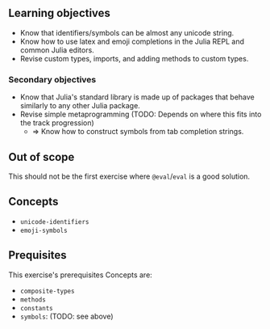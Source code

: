 ## Learning objectives

- Know that identifiers/symbols can be almost any unicode string.
- Know how to use latex and emoji completions in the Julia REPL and common Julia editors.
- Revise custom types, imports, and adding methods to custom types.

### Secondary objectives

- Know that Julia's standard library is made up of packages that behave similarly to any other Julia package.
- Revise simple metaprogramming (TODO: Depends on where this fits into the track progression)
  - ⇒ Know how to construct symbols from tab completion strings.

## Out of scope

This should not be the first exercise where `@eval`/`eval` is a good solution.

## Concepts

- `unicode-identifiers`
- `emoji-symbols`

## Prequisites

This exercise's prerequisites Concepts are:

- `composite-types`
- `methods`
- `constants`
- `symbols`: (TODO: see above)
